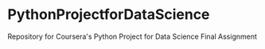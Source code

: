 # PythonProjectforDataScience

Repository for Coursera's Python Project for Data Science Final Assignment
